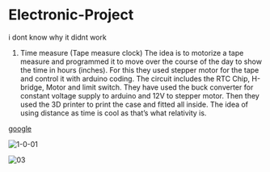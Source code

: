 # Electronic-Project
i dont know why it didnt work
1.	Time measure (Tape measure clock)
The idea is to motorize a tape measure and programmed it to move over the course of the day to show the time in hours (inches).
For this they used stepper motor for the tape and control it with arduino coding. The circuit includes the RTC Chip, H-bridge, Motor and limit switch. They have used the buck converter for constant voltage supply to arduino and 12V to stepper motor.  Then they used the 3D printer to print the case and fitted all inside.
The idea of using distance as time is cool as that’s what relativity is.
 
[google](https://www.electronicshub.org/car-parking-guard-circuit-using-infrared-sensor/)

![1-0-01](https://user-images.githubusercontent.com/64602066/80748881-41ba0080-8b43-11ea-9525-bf8586afd3af.jpg)



![03](https://user-images.githubusercontent.com/64602066/80785160-faf8f480-8b9c-11ea-9899-c10c2250e026.jpg)

